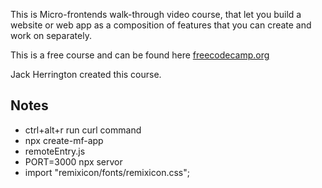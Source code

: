 This is Micro-frontends walk-through video course, that let you build a website or web app as a composition of features that you can create and work on separately.

This is a free course and can be found here [freecodecamp.org](https://www.freecodecamp.org/news/learn-all-about-micro-frontends/)

Jack Herrington created this course.


## **Notes**

- ctrl+alt+r run curl command
- npx create-mf-app 
- remoteEntry.js
- PORT=3000 npx servor
- import "remixicon/fonts/remixicon.css";